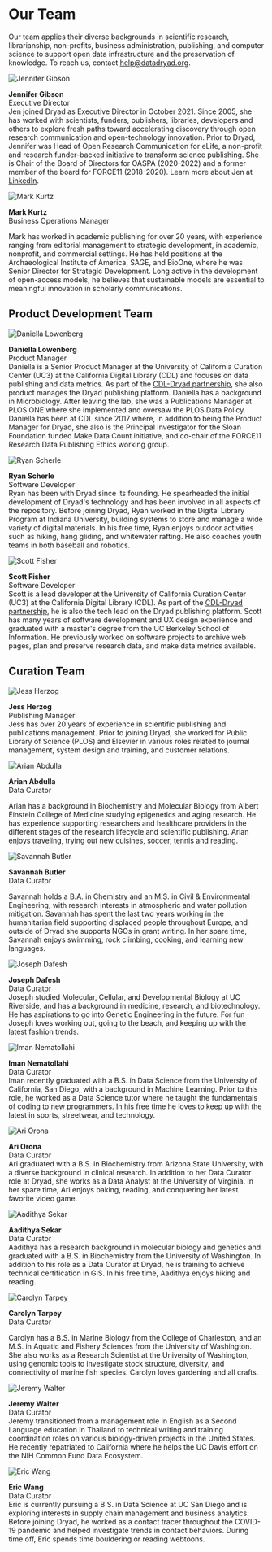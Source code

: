 <h1>Our Team</h1>

<p>Our team applies their diverse backgrounds in scientific research, librarianship, non-profits, business administration, publishing, and computer science to support open data infrastructure and the preservation of knowledge. To reach us, contact <a href=mailto:help@datadryad.org>help@datadryad.org</a>.</p>

<div class="bio">
  <img src="/images/jgibson.jpeg" alt="Jennifer Gibson" title="Jennifer Gibson">
  <p><strong>Jennifer Gibson</strong><br/>
  Executive Director<br/>
  Jen joined Dryad as Executive Director in October 2021. Since 2005, she has
  worked with scientists, funders, publishers, libraries, developers and others
  to explore fresh paths toward accelerating discovery through open research
  communication and open-technology innovation. Prior to Dryad, Jennifer was
  Head of Open Research Communication for eLife, a non-profit and research
  funder-backed initiative to transform science publishing. She is Chair of the
  Board of Directors for OASPA (2020-2022) and a former member of the board for
  FORCE11 (2018-2020). Learn more about Jen at
  <a href="https://www.linkedin.com/in/jmclenna/" target="_blank">LinkedIn</a>.
  </p>
</div>

<div class="bio">
    <img src="/images/mark.jpg" alt="Mark Kurtz" title="Mark Kurtz">
  <p><strong>Mark Kurtz</strong><br/>
  Business Operations Manager<br/>
  
  Mark has worked in academic publishing for over 20 years, with experience
  ranging from editorial management to strategic development, in academic,
  nonprofit, and commercial settings. He has held positions at the
  Archaeological Institute of America, SAGE, and BioOne, where he was Senior
  Director for Strategic Development. Long active in the development of
  open-access models, he believes that sustainable models are essential to
  meaningful innovation in scholarly communications.
  </p>
</div>

<h2 id="dev">Product Development Team</h2>

<div class="bio">
  <img src="/images/daniella.jpg" alt="Daniella Lowenberg" title="Daniella Lowenberg">
  <p><strong>Daniella Lowenberg</strong><br/>
  Product Manager<br/>
  Daniella is a Senior Product Manager at the University of California Curation Center (UC3)
  at the California Digital Library (CDL) and focuses on data publishing and data metrics. As part of the
  <a href="https://blog.datadryad.org/2018/05/30/dryad-partnering-with-cdl-to-accelerate-data-publishing/"
  target="_blank">CDL-Dryad partnership</a>, she also product manages the Dryad publishing platform.
  Daniella has a background in Microbiology.
  After leaving the lab, she was a Publications Manager at PLOS ONE where she implemented and oversaw the PLOS Data
  Policy. Daniella has been at CDL since 2017 where, in addition to being the Product Manager for Dryad,
  she also is the Principal Investigator for the Sloan Foundation funded Make Data Count initiative, and co-chair
  of the FORCE11 Research Data Publishing Ethics working group.
  </p>
  </div>

<div class="bio">
  <img src="/images/rscherle.jpg" alt="Ryan Scherle" title="Ryan Scherle">
  <p><strong>Ryan Scherle</strong><br/>
  Software Developer<br/>
  Ryan has been with Dryad since its founding. He spearheaded the initial development of Dryad's technology and has been involved in all aspects of the repository. Before joining Dryad, Ryan worked in the Digital Library Program at Indiana University, building systems to store and manage a wide variety of digital materials. In his free time, Ryan enjoys outdoor activities such as hiking, hang gliding, and whitewater rafting. He also coaches youth teams in both baseball and robotics.
</p>
</div>

<div class="bio">
  <img src="/images/scott.jpg" alt="Scott Fisher" title="Scott Fisher">
  <p><strong>Scott Fisher</strong><br/>
  Software Developer<br/>
  Scott is a lead developer at the University of California Curation Center (UC3) at the California Digital Library (CDL).
  As part of the
  <a href="https://blog.datadryad.org/2018/05/30/dryad-partnering-with-cdl-to-accelerate-data-publishing/"
  target="_blank">CDL-Dryad partnership</a>, he is also the tech lead on the Dryad publishing platform.
  Scott has many years of software development and UX design experience and graduated with a master's degree from the
  UC Berkeley School of Information. He previously worked on software projects to archive web pages, plan and preserve
  research data, and make data metrics available.
  </p>
</div>

<h2 id="curation">Curation Team</h2>

<div class="bio">
    <img src="/images/JHerzog.jpg" alt="Jess Herzog" title="Jess Herzog">
  <p><strong>Jess Herzog</strong><br/>
  Publishing Manager<br/>
  Jess has over 20 years of experience in scientific publishing and publications management. Prior to joining Dryad, she worked for Public Library of Science (PLOS) and Elsevier in various roles related to journal management, system design and training, and customer relations.</p>
</div>

<div class="bio">
    <img src="/images/arian.jpg" alt="Arian Abdulla" title="Arian Abdulla">
  <p><strong>Arian Abdulla</strong><br/>
  Data Curator<br/>
  
  Arian has a background in Biochemistry and Molecular Biology from Albert
  Einstein College of Medicine studying epigenetics and aging research. He has
  experience supporting researchers and healthcare providers in the different
  stages of the research lifecycle and scientific publishing. Arian enjoys
  traveling, trying out new cuisines, soccer, tennis and reading.
  </p>
</div>

<div class="bio">
    <img src="/images/savannah.jpg" alt="Savannah Butler" title="Savannah Butler">
  <p><strong>Savannah Butler</strong><br/>
  Data Curator<br/>
  
  Savannah holds a B.A. in Chemistry and an M.S. in Civil & Environmental
  Engineering, with research interests in atmospheric and water pollution
  mitigation. Savannah has spent the last two years working in the humanitarian
  field supporting displaced people throughout Europe, and outside of Dryad she
  supports NGOs in grant writing. In her spare time, Savannah enjoys swimming,
  rock climbing, cooking, and learning new languages.
  </p>
</div>

<div class="bio">
    <img src="/images/jdafesh.jpeg" alt="Joseph Dafesh" title="Joseph Dafesh">
  <p><strong>Joseph Dafesh</strong><br/>
  Data Curator<br/>
  Joseph studied Molecular, Cellular, and Developmental Biology at UC
  Riverside, and has a background in medicine, research, and biotechnology. He
  has aspirations to go into Genetic Engineering in the future. For fun Joseph
  loves working out, going to the beach, and keeping up with the latest fashion trends.
  </p>
</div>

<div class="bio">
    <img src="/images/Iman.png" alt="Iman Nematollahi" title="Iman Nematollahi">
  <p><strong>Iman Nematollahi</strong><br/>
  Data Curator<br/>
  Iman recently graduated with a B.S. in Data Science from the University of
    California, San Diego, with a background in Machine Learning. Prior to this
    role, he worked as a Data Science tutor where he taught the fundamentals of
    coding to new programmers. In his free time he loves to keep up with the
    latest in sports, streetwear, and technology.</p>
</div>

<div class="bio">
    <img src="/images/AOrona.jpg" alt="Ari Orona" title="Ari Orona">
  <p><strong>Ari Orona</strong><br/>
  Data Curator<br/>
  Ari graduated with a B.S. in Biochemistry from Arizona State University, with a diverse background in clinical research. In addition to her Data Curator role at Dryad, she works as a Data Analyst at the University of Virginia. In her spare time, Ari enjoys baking, reading, and conquering her latest favorite video game.</p>
</div>

<div class="bio">
  <img src="/images/Aadithya_Sekar_Profile.jpeg" alt="Aadithya Sekar" title="Aadithya Sekar">
  <p><strong>Aadithya Sekar</strong><br/>
  Data Curator<br/>
  Aadithya has a research background in molecular biology and genetics and graduated with a B.S. in Biochemistry from the University of Washington. In addition to his role as a Data Curator at Dryad, he is training to achieve technical certification in GIS. In his free time, Aadithya enjoys hiking and reading.</p>
</div>

<div class="bio">
    <img src="/images/carolyn.png" alt="Carolyn Tarpey" title="Carolyn Tarpey">
  <p><strong>Carolyn Tarpey</strong><br/>
  Data Curator<br/>
  
  Carolyn has a B.S. in Marine Biology from the College of Charleston, and an
  M.S. in Aquatic and Fishery Sciences from the University of Washington. She
  also works as a Research Scientist at the University of Washington, using
  genomic tools to investigate stock structure, diversity, and connectivity of
  marine fish species. Carolyn loves gardening and all crafts.
  </p>
</div>

<div class="bio">
  <img src="/images/jwalter.png" alt="Jeremy Walter" title="Jeremy Walter">
  <p><strong>Jeremy Walter</strong><br/>
  Data Curator<br/>
  Jeremy transitioned from a management role in English as a Second Language
  education in Thailand to technical writing and training coordination roles on
  various biology-driven projects in the United States. He recently repatriated
  to California where he helps the UC Davis effort on the NIH Common Fund Data
  Ecosystem.</p>
</div>

<div class="bio">
  <img src="/images/ewang.png" alt="Eric Wang" title="Eric Wang">
  <p><strong>Eric Wang</strong><br/>
  Data Curator<br/>
  Eric is currently pursuing a B.S. in Data Science at UC San Diego and is
  exploring interests in supply chain management and business analytics. Before
  joining Dryad, he worked as a contact tracer throughout the COVID-19 pandemic
  and helped investigate trends in contact behaviors. During time off, Eric
  spends time bouldering or reading webtoons.</p>
</div>


